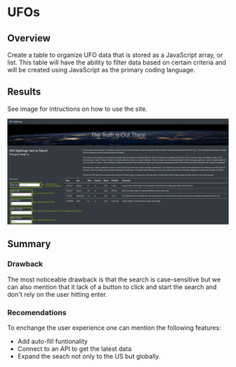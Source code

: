 # UFOs

## Overview
Create a table to organize UFO data that is stored as a JavaScript array, or list. This table will have the ability to filter data based on certain criteria and will be created using JavaScript as the primary coding language.

## Results
See image for intructions on how to use the site.

![index](https://github.com/IrvingHdez/UFOs/blob/main/static/images/results.png)

## Summary
### Drawback
The most noticeable drawback is that the search is case-sensitive but we can also mention that it lack of a button to click and start the search and don't rely on the user hitting enter.

### Recomendations
To enchange the user experience one can mention the following features:
* Add auto-fill funtionality
* Connect to an API to get the latest data
* Expand the seach not only to the US but globally.